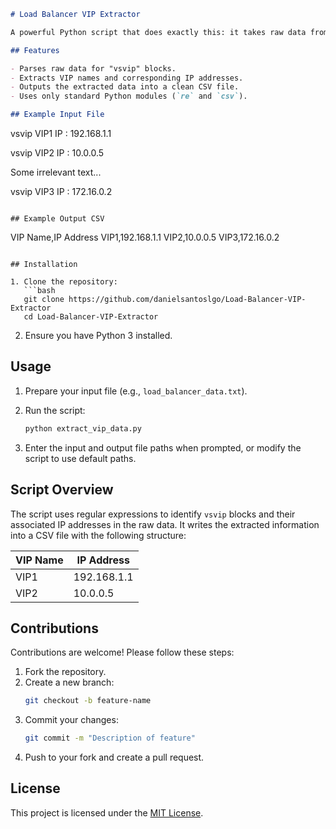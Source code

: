 ```markdown
# Load Balancer VIP Extractor

A powerful Python script that does exactly this: it takes raw data from a file and pulls out key information—specifically VIP names and IP addresses from a Load Balancer—and exports it into a CSV file (like a mini spreadsheet).

## Features

- Parses raw data for "vsvip" blocks.
- Extracts VIP names and corresponding IP addresses.
- Outputs the extracted data into a clean CSV file.
- Uses only standard Python modules (`re` and `csv`).

## Example Input File

```
vsvip VIP1
  IP : 192.168.1.1

vsvip VIP2
  IP : 10.0.0.5

Some irrelevant text...

vsvip VIP3
  IP : 172.16.0.2
```

## Example Output CSV

```
VIP Name,IP Address
VIP1,192.168.1.1
VIP2,10.0.0.5
VIP3,172.16.0.2
```

## Installation

1. Clone the repository:
   ```bash
   git clone https://github.com/danielsantoslgo/Load-Balancer-VIP-Extractor
   cd Load-Balancer-VIP-Extractor
   ```

2. Ensure you have Python 3 installed.

## Usage

1. Prepare your input file (e.g., `load_balancer_data.txt`).
2. Run the script:
   ```bash
   python extract_vip_data.py
   ```

3. Enter the input and output file paths when prompted, or modify the script to use default paths.

## Script Overview

The script uses regular expressions to identify `vsvip` blocks and their associated IP addresses in the raw data. It writes the extracted information into a CSV file with the following structure:

| VIP Name | IP Address  |
|----------|-------------|
| VIP1     | 192.168.1.1 |
| VIP2     | 10.0.0.5    |

## Contributions

Contributions are welcome! Please follow these steps:
1. Fork the repository.
2. Create a new branch:
   ```bash
   git checkout -b feature-name
   ```
3. Commit your changes:
   ```bash
   git commit -m "Description of feature"
   ```
4. Push to your fork and create a pull request.

## License

This project is licensed under the [MIT License](LICENSE).


